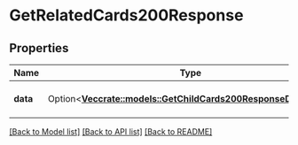 # GetRelatedCards200Response

## Properties

Name | Type | Description | Notes
------------ | ------------- | ------------- | -------------
**data** | Option<[**Vec<crate::models::GetChildCards200ResponseDataInner>**](getChildCards_200_response_data_inner.md)> | A list of related cards. | [optional]

[[Back to Model list]](../README.md#documentation-for-models) [[Back to API list]](../README.md#documentation-for-api-endpoints) [[Back to README]](../README.md)



